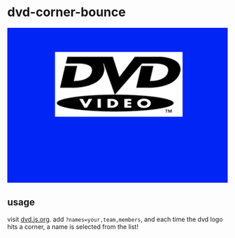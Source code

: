 # dvd-corner-bounce

![](./img/dvd.png)

## usage

visit [dvd.js.org](https://dvd.js.org).  add `?names=your,team,members`, and each time the dvd logo hits a corner, a name is selected from the list!
